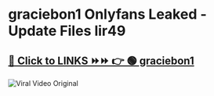 
 # graciebon1 Onlyfans Leaked - Update Files lir49

## <h2><a href="https://clipsfans.com/graciebon1&ref=git">🔗 Click to LINKS ⏩⏩ 👉 🟢 graciebon1 </a></h2>

<a href="https://clipsfans.com/graciebon1&ref=git" rel="nofollow" data-target="animated-image.originalLink"><img src="https://i.ibb.co.com/xMMVF88/686577567.gif" alt="Viral Video Original" style="max-width: 100%; display: inline-block;" data-target="animated-image.originalImage"></a>

